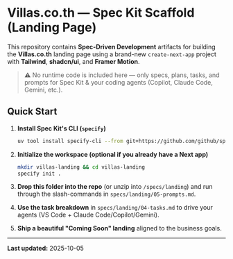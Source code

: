 # Villas.co.th — Spec Kit Scaffold (Landing Page)

This repository contains **Spec-Driven Development** artifacts for building the **Villas.co.th** landing page using a brand-new `create-next-app` project with **Tailwind**, **shadcn/ui**, and **Framer Motion**.

> ⚠️ No runtime code is included here — only specs, plans, tasks, and prompts for Spec Kit & your coding agents (Copilot, Claude Code, Gemini, etc.).

## Quick Start

1) **Install Spec Kit's CLI (`specify`)**  
   ```bash
   uv tool install specify-cli --from git+https://github.com/github/spec-kit.git
   ```

2) **Initialize the workspace (optional if you already have a Next app)**  
   ```bash
   mkdir villas-landing && cd villas-landing
   specify init .
   ```

3) **Drop this folder into the repo** (or unzip into `/specs/landing`) and run through the slash-commands in `specs/landing/05-prompts.md`.

4) **Use the task breakdown** in `specs/landing/04-tasks.md` to drive your agents (VS Code + Claude Code/Copilot/Gemini).

5) **Ship a beautiful "Coming Soon" landing** aligned to the business goals.

---

**Last updated:** 2025-10-05
